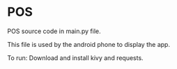 # POS

POS source code in main.py file.

This file is used by the android phone to display the app.

To run:
Download and install kivy and requests.
